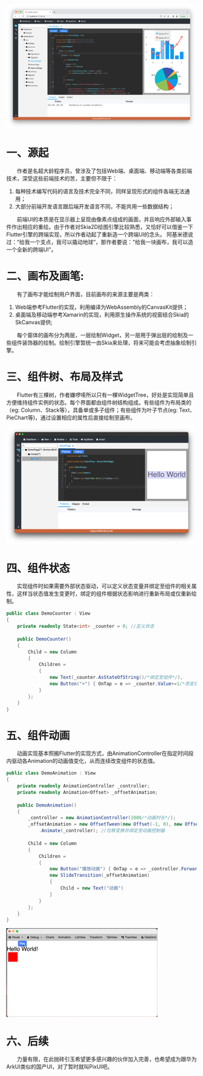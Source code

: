 ![](imgs/1_Charts.png)
# 一、源起

&emsp;&emsp;作者是名超大龄程序员，曾涉及了包括Web端、桌面端、移动端等各类前端技术，深受这些前端技术的苦，主要但不限于：

1. 每种技术编写代码的语言及技术完全不同，同样呈现形式的组件各端无法通用；
2. 大部分前端开发语言跟后端开发语言不同，不能共用一些数据结构；

&emsp;&emsp;前端UI的本质是在显示器上呈现由像素点组成的画面，并且响应外部输入事件作出相应的重绘。由于作者对Skia2D绘图引擎比较熟悉，又恰好可以借鉴一下Flutter引擎的跨端实现，所以作者动起了重新造一个跨端UI的念头。 阿基米德说过：“给我一个支点，我可以撬动地球”，那作者要说："给我一块画布，我可以造一个全新的跨端UI"。

# 二、画布及画笔:
&emsp;&emsp;有了画布才能绘制用户界面，目前画布的来源主要是两类：

1. Web端参考Flutter的实现，利用编译为WebAssembly的CanvasKit提供；
2. 桌面端及移动端参考Xamarin的实现，利用原生操作系统的视窗结合Skia的SkCanvas提供;

&emsp;&emsp;每个窗体的画布分为两层，一层绘制Widget，另一层用于弹出层的绘制及一些组件装饰器的绘制。绘制引擎暂统一由Skia来处理，将来可能会考虑抽象绘制引擎。

# 三、组件树、布局及样式
&emsp;&emsp;Flutter有三棵树，作者嫌啰嗦所以只有一棵WidgetTree，好处是实现简单且方便维持组件实例的状态。每个界面都由组件树结构组成。有些组件为布局类的（eg: Column、Stack等），具备单或多子组件；有些组件为叶子节点(eg: Text、PieChart等)，通过设置相应的属性后直接绘制至画布。

![](imgs/1_WidgetTree.png)

# 四、组件状态
&emsp;&emsp;实现组件时如果需要外部状态驱动，可以定义状态变量并绑定至组件的相关属性，这样当状态值发生变更时，绑定的组件根据状态影响进行重新布局或仅重新绘制。

```c#
public class DemoCounter : View 
{
    private readonly State<int> _counter = 0; //定义状态
    
    public DemoCounter() 
    {
        Child = new Column
        {
            Children =
            {
                new Text(_counter.AsStateOfString()/*绑定至组件*/),
                new Button("+") { OnTap = e => _counter.Value+=1/*改变状态值*/ }
            }
        };
    }
}
```

# 五、组件动画
&emsp;&emsp;动画实现基本照搬Flutter的实现方式，由AnimationController在指定时间段内驱动各Animation的动画值变化，从而连续改变组件的状态值。

```c#
public class DemoAnimation : View
{
    private readonly AnimationController _controller;
    private readonly Animation<Offset> _offsetAnimation;
    
    public DemoAnimation()
    {
        _controller = new AnimationController(1000/*动画时长*/);
        _offsetAnimation = new OffsetTween(new Offset(-1, 0), new Offset(1, 0))
            .Animate(_controller); //位移变换并绑定至动画控制器
        
        Child = new Column
        {
            Children =
            {
                new Button("播放动画") { OnTap = e => _controller.Forward() },
                new SlideTransition(_offsetAnimation)
                {
                    Child = new Text("动画")
                }
            }
        };
    }
}
```

![](imgs/1_Animation.gif)

# 六、后续
&emsp;&emsp;力量有限，在此抛砖引玉希望更多感兴趣的伙伴加入完善，也希望成为跟华为ArkUI类似的国产UI，对了暂时就叫PixUI吧。